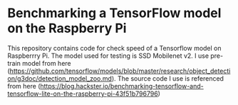 # Benchmarking a TensorFlow model on the Raspberry Pi
This repository contains code for check speed of a Tensorflow model on Raspberrry Pi. The model used for testing is SSD Mobilenet v2. I use pre-train model from here (https://github.com/tensorflow/models/blob/master/research/object_detection/g3doc/detection_model_zoo.md). The source code I use is referenced from here (https://blog.hackster.io/benchmarking-tensorflow-and-tensorflow-lite-on-the-raspberry-pi-43f51b796796)
